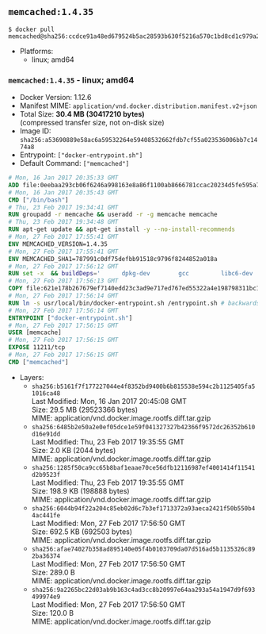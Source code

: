 ## `memcached:1.4.35`

```console
$ docker pull memcached@sha256:ccdce91a48ed679524b5ac28593b630f5216a570c1bd8cd1c979a26fb11fdaa8
```

-	Platforms:
	-	linux; amd64

### `memcached:1.4.35` - linux; amd64

-	Docker Version: 1.12.6
-	Manifest MIME: `application/vnd.docker.distribution.manifest.v2+json`
-	Total Size: **30.4 MB (30417210 bytes)**  
	(compressed transfer size, not on-disk size)
-	Image ID: `sha256:a53690889e58ac6a59532264e59408532662fdb7cf55a023536006bb7c1474a8`
-	Entrypoint: `["docker-entrypoint.sh"]`
-	Default Command: `["memcached"]`

```dockerfile
# Mon, 16 Jan 2017 20:35:33 GMT
ADD file:0eebaa293cb06f6246a998163e8a86f1100ab8666781ccac20234d5fe595a7ec in / 
# Mon, 16 Jan 2017 20:35:43 GMT
CMD ["/bin/bash"]
# Thu, 23 Feb 2017 19:34:41 GMT
RUN groupadd -r memcache && useradd -r -g memcache memcache
# Thu, 23 Feb 2017 19:34:48 GMT
RUN apt-get update && apt-get install -y --no-install-recommends 		libevent-2.0-5 	&& rm -rf /var/lib/apt/lists/*
# Mon, 27 Feb 2017 17:55:41 GMT
ENV MEMCACHED_VERSION=1.4.35
# Mon, 27 Feb 2017 17:55:41 GMT
ENV MEMCACHED_SHA1=787991c0df75defbb91518c9796f8244852a018a
# Mon, 27 Feb 2017 17:56:12 GMT
RUN set -x 	&& buildDeps=' 		dpkg-dev 		gcc 		libc6-dev 		libevent-dev 		make 		perl 		wget 	' 	&& apt-get update && apt-get install -y $buildDeps --no-install-recommends 	&& rm -rf /var/lib/apt/lists/* 	&& wget -O memcached.tar.gz "http://memcached.org/files/memcached-$MEMCACHED_VERSION.tar.gz" 	&& echo "$MEMCACHED_SHA1  memcached.tar.gz" | sha1sum -c - 	&& mkdir -p /usr/src/memcached 	&& tar -xzf memcached.tar.gz -C /usr/src/memcached --strip-components=1 	&& rm memcached.tar.gz 	&& cd /usr/src/memcached 	&& ./configure --build="$(dpkg-architecture --query DEB_BUILD_GNU_TYPE)" 	&& make -j "$(nproc)" 	&& make install 	&& cd / && rm -rf /usr/src/memcached 	&& apt-get purge -y --auto-remove $buildDeps
# Mon, 27 Feb 2017 17:56:13 GMT
COPY file:621e178b267679ef7140edd23c3ad9e717ed767ed55322a4e198798311bc1d36 in /usr/local/bin/ 
# Mon, 27 Feb 2017 17:56:14 GMT
RUN ln -s usr/local/bin/docker-entrypoint.sh /entrypoint.sh # backwards compat
# Mon, 27 Feb 2017 17:56:14 GMT
ENTRYPOINT ["docker-entrypoint.sh"]
# Mon, 27 Feb 2017 17:56:15 GMT
USER [memcache]
# Mon, 27 Feb 2017 17:56:15 GMT
EXPOSE 11211/tcp
# Mon, 27 Feb 2017 17:56:15 GMT
CMD ["memcached"]
```

-	Layers:
	-	`sha256:b5161f7f177227044e4f8352bd9400b6b815538e594c2b1125405fa51016ca48`  
		Last Modified: Mon, 16 Jan 2017 20:45:08 GMT  
		Size: 29.5 MB (29523366 bytes)  
		MIME: application/vnd.docker.image.rootfs.diff.tar.gzip
	-	`sha256:6485b2e50a2e0ef05dce1e59f041327327b42366f9572dc26352b610d16e91dd`  
		Last Modified: Thu, 23 Feb 2017 19:35:55 GMT  
		Size: 2.0 KB (2044 bytes)  
		MIME: application/vnd.docker.image.rootfs.diff.tar.gzip
	-	`sha256:1285f50ca9cc65b8baf1eaae70ce56dfb12116987ef4001414f11541d2b9523f`  
		Last Modified: Thu, 23 Feb 2017 19:35:55 GMT  
		Size: 198.9 KB (198888 bytes)  
		MIME: application/vnd.docker.image.rootfs.diff.tar.gzip
	-	`sha256:6044b94f22a204c85eb02d6c7b3ef1713372a93aeca2421f50b550b44ac441fe`  
		Last Modified: Mon, 27 Feb 2017 17:56:50 GMT  
		Size: 692.5 KB (692503 bytes)  
		MIME: application/vnd.docker.image.rootfs.diff.tar.gzip
	-	`sha256:afae74027b358ad895140e05f4b0103709da07d516ad5b1135326c892ba36374`  
		Last Modified: Mon, 27 Feb 2017 17:56:50 GMT  
		Size: 289.0 B  
		MIME: application/vnd.docker.image.rootfs.diff.tar.gzip
	-	`sha256:9a2265bc22d03ab9b163c4ad3cc8b20997e64aa293a54a1947d9f693499974e9`  
		Last Modified: Mon, 27 Feb 2017 17:56:50 GMT  
		Size: 120.0 B  
		MIME: application/vnd.docker.image.rootfs.diff.tar.gzip
